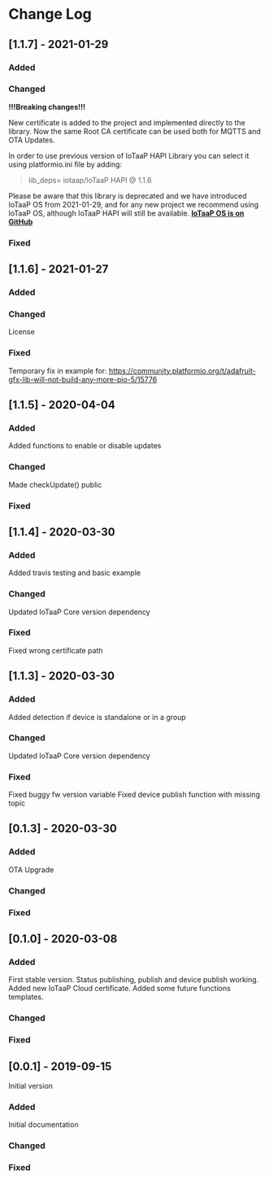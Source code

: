# Change Log

## [1.1.7] - 2021-01-29
 
### Added

### Changed

**!!!Breaking changes!!!**

New certificate is added to the project and implemented directly to the library. Now the same Root CA certificate can be 
used both for MQTTS and OTA Updates. 

In order to use previous version of IoTaaP HAPI Library you can select it using platformio.ini file by adding:
> lib_deps=
    iotaap/IoTaaP HAPI @ 1.1.6

Please be aware that this library is deprecated and we have introduced IoTaaP OS from 2021-01-29, and for any new project
we recommend using IoTaaP OS, although IoTaaP HAPI will still be available.
[**IoTaaP OS is on GitHub**](https://github.com/iotaap/iotaap-os)
   
### Fixed

## [1.1.6] - 2021-01-27
 
### Added

### Changed

License
   
### Fixed

Temporary fix in example for: https://community.platformio.org/t/adafruit-gfx-lib-will-not-build-any-more-pio-5/15776

## [1.1.5] - 2020-04-04
 
### Added

Added functions to enable or disable updates
 
### Changed

Made checkUpdate() public
   
### Fixed

## [1.1.4] - 2020-03-30
 
### Added

Added travis testing and basic example
 
### Changed

Updated IoTaaP Core version dependency
   
### Fixed

Fixed wrong certificate path

## [1.1.3] - 2020-03-30
 
### Added

Added detection if device is standalone or in a group
 
### Changed

Updated IoTaaP Core version dependency
   
### Fixed

Fixed buggy fw version variable
Fixed device publish function with missing topic

## [0.1.3] - 2020-03-30
 
### Added

OTA Upgrade
 
### Changed
   
### Fixed

## [0.1.0] - 2020-03-08
 
### Added

First stable version. Status publishing, publish and device publish working.
Added new IoTaaP Cloud certificate.
Added some future functions templates.
 
### Changed
   
### Fixed
     
## [0.0.1] - 2019-09-15
  
Initial version
 
### Added

Initial documentation
 
### Changed
   
### Fixed